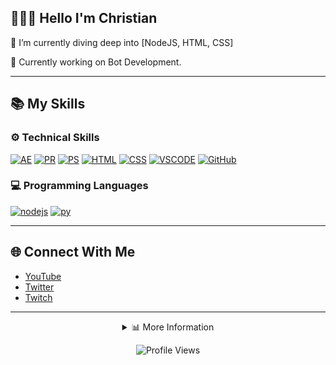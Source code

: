 ## 🙋🏻‍♂️ Hello I'm Christian

🌱 I’m currently diving deep into [NodeJS, HTML, CSS]

💼 Currently working on Bot Development.

---

## 📚 My Skills

### ⚙️ Technical Skills
[![AE](https://skillicons.dev/icons?i=ae)](https://clipzy.org)
[![PR](https://skillicons.dev/icons?i=pr)](https://clipzy.org)
[![PS](https://skillicons.dev/icons?i=ps)](https://clipzy.org)
[![HTML](https://skillicons.dev/icons?i=html)](https://clipzy.org)
[![CSS](https://skillicons.dev/icons?i=css)](https://clipzy.org)
[![VSCODE](https://skillicons.dev/icons?i=vscode)](https://clipzy.org)
[![GitHub](https://skillicons.dev/icons?i=github)](https://clipzy.org)

### 💻 Programming Languages
[![nodejs](https://skillicons.dev/icons?i=nodejs)](https://clipzy.org)
[![py](https://skillicons.dev/icons?i=python)](https://clipzy.org)

---

## 🌐 Connect With Me
- [YouTube](https://youtube.com/clipzy)
- [Twitter](https://twitter.com/clpzy)
- [Twitch](https://twitch.tv/clipzy)

---

<div align="center">

<div align="center">
  <details>
    <summary>📊 More Information</summary>
    <div align="center">
      <a href="https://github.com/5hristian">
        <img src="http://github-profile-summary-cards.vercel.app/api/cards/profile-details?username=5hristian&theme=transparent" alt="Profile Summary" />
      </a>
      <a href="https://github.com/5hristian">
        <img src="https://github-readme-streak-stats.herokuapp.com/?user=5hristian&hide_border=true&card_width=338&theme=transparent" alt="Streak Stats" />
      </a>
      <a href="https://github.com/5hristian">
        <img src="http://github-profile-summary-cards.vercel.app/api/cards/stats?username=5hristian&theme=transparent" alt="GitHub Stats" />
      </a>
      <a href="https://github.com/5hristian">
        <img src="https://github-readme-stats.vercel.app/api/top-langs/?username=5hristian&hide_border=true&card_width=338&theme=transparent" alt="Top Languages" />
      </a>
    </div>
  </details>
</div>

![Profile Views](https://komarev.com/ghpvc/?username=5hristian&color=blue)


